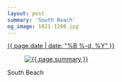 ```yaml
---
layout: post
summary: 'South Beach'
og_image: 1021-1280.jpg
---
```


<div class="post">
 <time>
  <a href="/1021">
   {{ page.date | date: "%B %-d, %Y" }}
  </a>
 </time>
 <a href="/1021">
  <figure data-taken="10/25/2019">
   <img alt="{{ page.summary }}" sizes="(min-width: 700px) 50vw, calc(100vw - 2rem)" src="{{ site.assets_url }}/1021-640.jpg" srcset="{{ site.assets_url }}/1021-320.jpg 320w, {{ site.assets_url }}/1021-640.jpg 640w, {{ site.assets_url }}/1021-960.jpg 960w, {{ site.assets_url }}/1021-1280.jpg 1280w"/>
  </figure>
 </a>
 <span>
  South Beach
 </span>
</div>
